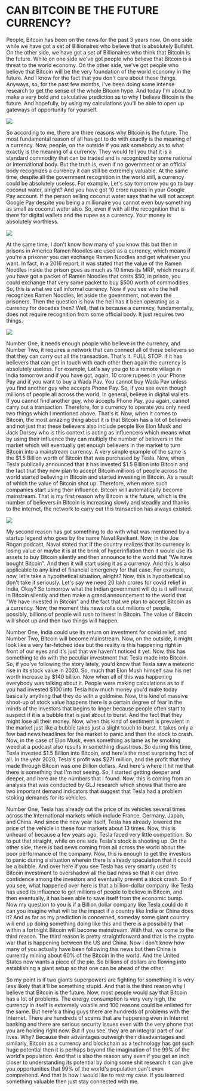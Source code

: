 # CAN BITCOIN BE THE FUTURE CURRENCY?


People, Bitcoin has been on the news for the past 3 years now. On one side while we have got a set of Billionaires who believe that is absolutely Bullshit. On the other side, we have got a set of Billionaires who think that Bitcoin is the future. While on one side we've got people who believe that Bitcoin is a threat to the world economy. On the other side, we've got people who believe that Bitcoin will be the very foundation of the world economy in the future. And I know for the fact that you don't care about these things. Anyways, so, for the past few months, I've been doing some intense research to get the sense of the whole Bitcoin hype. And today I'm about to make a very bold and calculative prediction as to why I believe Bitcoin is the future. And hopefully, by using my calculations you'll be able to open up gateways of opportunity for yourself.

![](image1.png)

So according to me, there are three reasons why Bitcoin is the future. The most fundamental reason of all has got to do with exactly is the meaning of a currency. Now, people, on the outside if you ask somebody as to what exactly is the meaning of a currency. They would tell you that it is a standard commodity that can be traded and is recognized by some national or international body. But the truth is, even if no government or an official body recognizes a currency it can still be extremely valuable. At the same time, despite all the government recognition in the world still, a currency could be absolutely useless. For example, Let's say tomorrow you go to buy coconut water, alright? And you have got 10 crore rupees in your Google Pay account. If the person selling coconut water says that he will not accept Google Pay despite you being a millionaire you cannot even buy something as small as coconut water also. So, even if with all the recognition that is there for digital wallets and the rupee as a currency. Your money is absolutely worthless.

![](image2.png)


At the same time, I don't know how many of you know this but then in prisons in America Ramen Noodles are used as a currency, which means if you're a prisoner you can exchange Ramen Noodles and get whatever you want. In fact, in a 2016 report, it was stated that the value of the Ramen Noodles inside the prison goes as much as 10 times its MRP, which means if you have got a packet of Ramen Noodles that costs $50, in prison, you could exchange that very same packet to buy $500 worth of commodities. So, this is what we call informal currency. Now if you see who the hell recognizes Ramen Noodles, let aside the government, not even the prisoners. Then the question is how the hell has it been operating as a currency for decades then? Well, that is because a currency, fundamentally, does not require recognition from some official body. It just requires two things. 

![](image3.png)
 

Number One, it needs enough people who believe in the currency, and Number Two, it requires a network that can connect all of these believers so that they can carry out all the transaction. That's it. FULL STOP. if it has believers that can get in touch with each other then again the currency is absolutely useless. For example, Let's say you go to a remote village in India tomorrow and if you have got, again, 10 crore rupees in your Phone Pay and if you want to buy a Wada Pav. You cannot buy Wada Pav unless you find another guy who accepts Phone Pay. So, if you see even though millions of people all across the world, In general, believe in digital wallets. If you cannot find another guy, who accepts Phone Pay, you again, cannot carry out a transaction. Therefore, for a currency to operate you only need two things which I mentioned above. That's it. Now, when it comes to Bitcoin, the most amazing thing about it is that Bitcoin has a lot of believers and not just that these believers also include people like Elon Musk and Jack Dorsey who is this context is acting as influencers which means what by using their influence they can multiply the number of believers in the market which will eventually get enough believers in the market to turn Bitcoin into a mainstream currency. A very simple example of the same is the $1.5 Billion worth of Bitcoin that was purchased by Tesla. Now, when Tesla publically announced that it has invested $1.5 Billion into Bitcoin and the fact that they now plan to accept Bitcoin millions of people across the world started believing in Bitcoin and started investing in Bitcoin. As a result of which the value of Bitcoin shot up. Therefore, when more such companies start using their influence. Bitcoin will automatically become mainstream. That is my first reason why Bitcoin is the future, which is the number of believers in Bitcoin is increasing slowly and steadily and thanks to the internet, the network to carry out this transaction has always existed. 

![](image4.png)

My second reason has got something to do with what was mentioned by a startup legend who goes by the name Naval Ravikant. Now, in the Joe Rogan podcast, Naval stated that if the country realizes that its currency is losing value or maybe it is at the brink of hyperinflation then it would use its assets to buy Bitcoin silently and then announce to the world that "We have bought Bitcoin". And then it will start using it as a currency. And this is also applicable to any kind of financial emergency for that case. For example, now, let's take a hypothetical situation, alright? Now, this is hypothetical so don't take it seriously. Let's say we need 20 lakh crores for covid relief in India, Okay? So tomorrow what the Indian government will do is it will invest in Bitcoin silently and then make a grand announcement to the world that "We have invested in Bitcoin" and the fact that we plan to accept Bitcoin as a currency. Now, the moment this news rolls out millions of people, possibly, billions of people will rush to invest in Bitcoin. The value of Bitcoin will shoot up and then two things will happen. 



Number One, India could use its return on investment for covid relief, and Number Two, Bitcoin will become mainstream. Now, on the outside, it might look like a very far-fetched idea but the reality is this happening right in front of our eyes and it's just that we haven't noticed it yet. Now, this has something to do with the peculiar investment that Tesla made into Bitcoin. So, if you've following the story lately, you'd know that Tesla saw a meteoric rise in its stock value in 2020. So, much that Elon Mush himself saw his net worth increase by $140 billion. Now when all of this was happening everybody was talking about it. People were making calculations as to if you had invested $100 into Tesla how much money you'd make today basically anything that they do with a goldmine. Now, this kind of massive shoot-up of stock value happens there is a certain degree of fear in the minds of the investors that begins to linger because people often start to suspect if it is a bubble that is just about to burst. And the fact that they might lose all their money. Now, when this kind of sentiment is prevalent in the market just like a bubble takes just a slight touch to burst. It takes only a few bad news headlines for the market to panic and then the stock to crash. Now, in the case of Elon Musk, even something as lame as he smoking weed at a podcast also results in something disastrous. So during this time, Tesla invested $1.5 Billion into Bitcoin, and here's the most surprising fact of all. In the year 2020, Tesla's profit was $271 million, and the profit that they made through Bitcoin was one Billion dollars. And here's where it hit me that there is something that I'm not seeing. So, I started getting deeper and deeper, and here are the numbers that I found. Now, this is coming from an analysis that was conducted by GLJ research which shows that there are two important demand indicators that suggest that Tesla had a problem stoking demands for its vehicles.



Number One, Tesla has already cut the price of its vehicles several times across the International markets which include France, Germany, Japan, and China. And since the new year itself, Tesla has already lowered the price of the vehicle in these four markets about 13 times. Now, this is unheard of because a few years ago, Tesla faced very little competition. So to put that straight, while on one side Tesla's stock is shooting up. On the other side, there is bad news coming from all across the world about the poor performance of the company. Now, this is enough to get the investors to panic during a situation wherein there is already speculation that it could be a bubble. And over here if you see Tesla has very smartly used its Bitcoin investment to overshadow all the bad news so that it can drive confidence among the investors and eventually prevent a stock crash. So if you see, what happened over here is that a billion-dollar company like Tesla has used its influence to get millions of people to believe in Bitcoin, and then eventually, it has been able to save itself from the economic bump. 
Now my question to you is if a Billion dollar company like Tesla could do it can you imagine what will be the impact if a country like India or China does it? And as far as my prediction is concerned, someday some giant country will end up doing something doing like this and there is a possibility that within a fortnight Bitcoin will become mainstream. With that, we come to the third reason. The third reason is pretty straightforward and that is the crypto war that is happening between the US and China. Now I don't know how many of you actually have been following this news but then China is currently mining about 60% of the Bitcoin in the world. And the United States now wants a piece of the pie. So billions of dollars are flowing into establishing a giant setup so that one can be ahead of the other. 



So my point is if two giants superpowers are fighting for something it is very less likely that it'll be something stupid. And that is the third reason why I believe that Bitcoin is the future. Now, most people would say that Bitcoin has a lot of problems. The energy consumption is very very high, the currency in itself is extremely volatile and 100 reasons could be enlisted for the same. But here's a thing guys there are hundreds of problems with the Internet. There are hundreds of scams that are happening even in Internet banking and there are serious security issues even with the very phone that you are holding right now. But if you see, they are an integral part of our lives. Why? Because their advantages outweigh their disadvantages and similarly, Bitcoin as a currency and blockchain as a technology has got such huge potential then it is perhaps beyond the imagination of the 99% of the world's population. And that is also the reason why even if you get an inch closer to understanding its potential by doing some shit research it can give you opportunities that 99% of the world's population can't even comprehend. And that is how I would like to rest my case. If you learned something valuable then just stay connected with me. 
